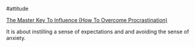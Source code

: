 #attitude

[The Master Key To Influence (How To Overcome Procrastination)](https://youtu.be/1cS-h7iOOAs?t=574)

It is about instilling a sense of expectations and and avoiding the sense of anxiety.


